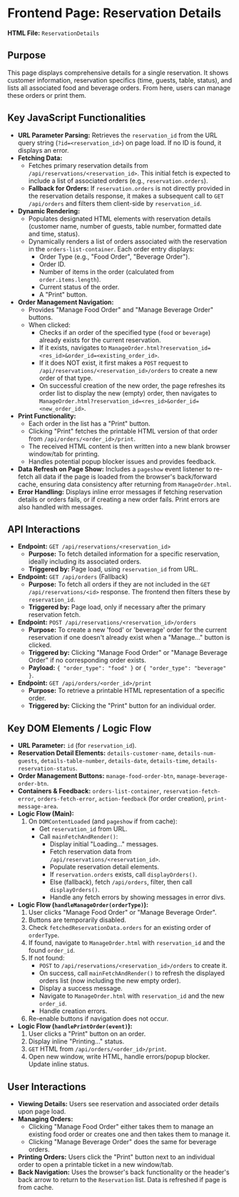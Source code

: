 # Frontend Page: Reservation Details

**HTML File:** `ReservationDetails`

## Purpose

This page displays comprehensive details for a single reservation. It shows customer information, reservation specifics (time, guests, table, status), and lists all associated food and beverage orders. From here, users can manage these orders or print them.

## Key JavaScript Functionalities

- **URL Parameter Parsing:** Retrieves the `reservation_id` from the URL query string (`?id=<reservation_id>`) on page load. If no ID is found, it displays an error.
- **Fetching Data:**
    - Fetches primary reservation details from `/api/reservations/<reservation_id>`. This initial fetch is expected to include a list of associated orders (e.g., `reservation.orders`).
    - **Fallback for Orders:** If `reservation.orders` is not directly provided in the reservation details response, it makes a subsequent call to `GET /api/orders` and filters them client-side by `reservation_id`.
- **Dynamic Rendering:**
    - Populates designated HTML elements with reservation details (customer name, number of guests, table number, formatted date and time, status).
    - Dynamically renders a list of orders associated with the reservation in the `orders-list-container`. Each order entry displays:
        - Order Type (e.g., "Food Order", "Beverage Order").
        - Order ID.
        - Number of items in the order (calculated from `order.items.length`).
        - Current status of the order.
        - A "Print" button.
- **Order Management Navigation:**
    - Provides "Manage Food Order" and "Manage Beverage Order" buttons.
    - When clicked:
        - Checks if an order of the specified type (`food` or `beverage`) already exists for the current reservation.
        - If it exists, navigates to `ManageOrder.html?reservation_id=<res_id>&order_id=<existing_order_id>`.
        - If it does NOT exist, it first makes a `POST` request to `/api/reservations/<reservation_id>/orders` to create a new order of that type.
        - On successful creation of the new order, the page refreshes its order list to display the new (empty) order, then navigates to `ManageOrder.html?reservation_id=<res_id>&order_id=<new_order_id>`.
- **Print Functionality:**
    - Each order in the list has a "Print" button.
    - Clicking "Print" fetches the printable HTML version of that order from `/api/orders/<order_id>/print`.
    - The received HTML content is then written into a new blank browser window/tab for printing.
    - Handles potential popup blocker issues and provides feedback.
- **Data Refresh on Page Show:** Includes a `pageshow` event listener to re-fetch all data if the page is loaded from the browser's back/forward cache, ensuring data consistency after returning from `ManageOrder.html`.
- **Error Handling:** Displays inline error messages if fetching reservation details or orders fails, or if creating a new order fails. Print errors are also handled with messages.

## API Interactions

-   **Endpoint:** `GET /api/reservations/<reservation_id>`
    -   **Purpose:** To fetch detailed information for a specific reservation, ideally including its associated orders.
    -   **Triggered by:** Page load, using `reservation_id` from URL.
-   **Endpoint:** `GET /api/orders` (Fallback)
    -   **Purpose:** To fetch all orders if they are not included in the `GET /api/reservations/<id>` response. The frontend then filters these by `reservation_id`.
    -   **Triggered by:** Page load, only if necessary after the primary reservation fetch.
-   **Endpoint:** `POST /api/reservations/<reservation_id>/orders`
    -   **Purpose:** To create a new 'food' or 'beverage' order for the current reservation if one doesn't already exist when a "Manage..." button is clicked.
    -   **Triggered by:** Clicking "Manage Food Order" or "Manage Beverage Order" if no corresponding order exists.
    -   **Payload:** `{ "order_type": "food" }` or `{ "order_type": "beverage" }`.
-   **Endpoint:** `GET /api/orders/<order_id>/print`
    -   **Purpose:** To retrieve a printable HTML representation of a specific order.
    -   **Triggered by:** Clicking the "Print" button for an individual order.

## Key DOM Elements / Logic Flow

-   **URL Parameter:** `id` (for `reservation_id`).
-   **Reservation Detail Elements:** `details-customer-name`, `details-num-guests`, `details-table-number`, `details-date`, `details-time`, `details-reservation-status`.
-   **Order Management Buttons:** `manage-food-order-btn`, `manage-beverage-order-btn`.
-   **Containers & Feedback:** `orders-list-container`, `reservation-fetch-error`, `orders-fetch-error`, `action-feedback` (for order creation), `print-message-area`.
-   **Logic Flow (Main):**
    1.  On `DOMContentLoaded` (and `pageshow` if from cache):
        - Get `reservation_id` from URL.
        - Call `mainFetchAndRender()`:
            - Display initial "Loading..." messages.
            - Fetch reservation data from `/api/reservations/<reservation_id>`.
            - Populate reservation detail elements.
            - If `reservation.orders` exists, call `displayOrders()`.
            - Else (fallback), fetch `/api/orders`, filter, then call `displayOrders()`.
            - Handle any fetch errors by showing messages in error divs.
-   **Logic Flow (`handleManageOrder(orderType)`):**
    1.  User clicks "Manage Food Order" or "Manage Beverage Order".
    2.  Buttons are temporarily disabled.
    3.  Check `fetchedReservationData.orders` for an existing order of `orderType`.
    4.  If found, navigate to `ManageOrder.html` with `reservation_id` and the found `order_id`.
    5.  If not found:
        - `POST` to `/api/reservations/<reservation_id>/orders` to create it.
        - On success, call `mainFetchAndRender()` to refresh the displayed orders list (now including the new empty order).
        - Display a success message.
        - Navigate to `ManageOrder.html` with `reservation_id` and the new `order_id`.
        - Handle creation errors.
    6.  Re-enable buttons if navigation does not occur.
-   **Logic Flow (`handlePrintOrder(event)`):**
    1.  User clicks a "Print" button on an order.
    2.  Display inline "Printing..." status.
    3.  `GET` HTML from `/api/orders/<order_id>/print`.
    4.  Open new window, write HTML, handle errors/popup blocker. Update inline status.

## User Interactions

-   **Viewing Details:** Users see reservation and associated order details upon page load.
-   **Managing Orders:**
    - Clicking "Manage Food Order" either takes them to manage an existing food order or creates one and then takes them to manage it.
    - Clicking "Manage Beverage Order" does the same for beverage orders.
-   **Printing Orders:** Users click the "Print" button next to an individual order to open a printable ticket in a new window/tab.
-   **Back Navigation:** Uses the browser's back functionality or the header's back arrow to return to the `Reservation` list. Data is refreshed if page is from cache.
